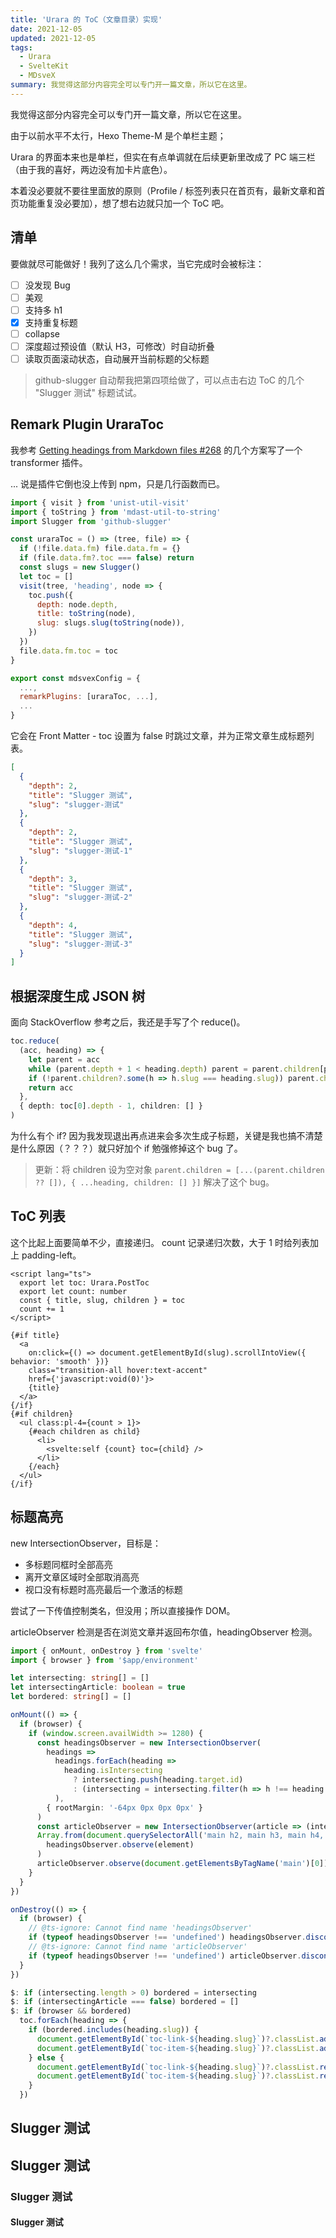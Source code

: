 ```yaml
---
title: 'Urara 的 ToC（文章目录）实现'
date: 2021-12-05
updated: 2021-12-05
tags:
  - Urara
  - SvelteKit
  - MDsveX
summary: 我觉得这部分内容完全可以专门开一篇文章，所以它在这里。
---
```


我觉得这部分内容完全可以专门开一篇文章，所以它在这里。

由于以前水平不太行，Hexo Theme-M 是个单栏主题；

Urara 的界面本来也是单栏，但实在有点单调就在后续更新里改成了 PC 端三栏（由于我的喜好，两边没有加卡片底色）。

本着没必要就不要往里面放的原则（Profile / 标签列表只在首页有，最新文章和首页功能重复没必要加），想了想右边就只加一个 ToC 吧。

## 清单

要做就尽可能做好！我列了这么几个需求，当它完成时会被标注：

- [ ] 没发现 Bug
- [ ] 美观
- [ ] 支持多 h1
- [x] 支持重复标题
- [ ] collapse
- [ ] 深度超过预设值（默认 H3，可修改）时自动折叠
- [ ] 读取页面滚动状态，自动展开当前标题的父标题

> github-slugger 自动帮我把第四项给做了，可以点击右边 ToC 的几个 "Slugger 测试" 标题试试。

## Remark Plugin UraraToc

我参考 [Getting headings from Markdown files #268](https://github.com/pngwn/MDsveX/discussions/268) 的几个方案写了一个 transformer 插件。

... 说是插件它倒也没上传到 npm，只是几行函数而已。

```js
import { visit } from 'unist-util-visit'
import { toString } from 'mdast-util-to-string'
import Slugger from 'github-slugger'

const uraraToc = () => (tree, file) => {
  if (!file.data.fm) file.data.fm = {}
  if (file.data.fm?.toc === false) return
  const slugs = new Slugger()
  let toc = []
  visit(tree, 'heading', node => {
    toc.push({
      depth: node.depth,
      title: toString(node),
      slug: slugs.slug(toString(node)),
    })
  })
  file.data.fm.toc = toc
}

export const mdsvexConfig = {
  ...,
  remarkPlugins: [uraraToc, ...],
  ...
}
```

它会在 Front Matter - toc 设置为 false 时跳过文章，并为正常文章生成标题列表。

```json
[
  {
    "depth": 2,
    "title": "Slugger 测试",
    "slug": "slugger-测试"
  },
  {
    "depth": 2,
    "title": "Slugger 测试",
    "slug": "slugger-测试-1"
  },
  {
    "depth": 3,
    "title": "Slugger 测试",
    "slug": "slugger-测试-2"
  },
  {
    "depth": 4,
    "title": "Slugger 测试",
    "slug": "slugger-测试-3"
  }
]
```

## 根据深度生成 JSON 树

面向 StackOverflow 参考之后，我还是手写了个 reduce()。

```ts
toc.reduce(
  (acc, heading) => {
    let parent = acc
    while (parent.depth + 1 < heading.depth) parent = parent.children[parent.children.length - 1]
    if (!parent.children?.some(h => h.slug === heading.slug)) parent.children = [...(parent.children ?? []), heading]
    return acc
  },
  { depth: toc[0].depth - 1, children: [] }
)
```

为什么有个 if?
因为我发现退出再点进来会多次生成子标题，关键是我也搞不清楚是什么原因（？？？）就只好加个 if 勉强修掉这个 bug 了。

> 更新：将 children 设为空对象 `parent.children = [...(parent.children ?? []), { ...heading, children: [] }]` 解决了这个 bug。

## ToC 列表

这个比起上面要简单不少，直接递归。
count 记录递归次数，大于 1 时给列表加上 padding-left。

```svelte
<script lang="ts">
  export let toc: Urara.PostToc
  export let count: number
  const { title, slug, children } = toc
  count += 1
</script>

{#if title}
  <a
    on:click={() => document.getElementById(slug).scrollIntoView({ behavior: 'smooth' })}
    class="transition-all hover:text-accent"
    href={'javascript:void(0)'}>
    {title}
  </a>
{/if}
{#if children}
  <ul class:pl-4={count > 1}>
    {#each children as child}
      <li>
        <svelte:self {count} toc={child} />
      </li>
    {/each}
  </ul>
{/if}
```

## 标题高亮

new IntersectionObserver，目标是：

- 多标题同框时全部高亮
- 离开文章区域时全部取消高亮
- 视口没有标题时高亮最后一个激活的标题

尝试了一下传值控制类名，但没用；所以直接操作 DOM。

articleObserver 检测是否在浏览文章并返回布尔值，headingObserver 检测。

```ts
import { onMount, onDestroy } from 'svelte'
import { browser } from '$app/environment'

let intersecting: string[] = []
let intersectingArticle: boolean = true
let bordered: string[] = []

onMount(() => {
  if (browser) {
    if (window.screen.availWidth >= 1280) {
      const headingsObserver = new IntersectionObserver(
        headings =>
          headings.forEach(heading =>
            heading.isIntersecting
              ? intersecting.push(heading.target.id)
              : (intersecting = intersecting.filter(h => h !== heading.target.id))
          ),
        { rootMargin: '-64px 0px 0px 0px' }
      )
      const articleObserver = new IntersectionObserver(article => (intersectingArticle = article[0].isIntersecting))
      Array.from(document.querySelectorAll('main h2, main h3, main h4, main h5, main h6')).forEach(element =>
        headingsObserver.observe(element)
      )
      articleObserver.observe(document.getElementsByTagName('main')[0])
    }
  }
})

onDestroy(() => {
  if (browser) {
    // @ts-ignore: Cannot find name 'headingsObserver'
    if (typeof headingsObserver !== 'undefined') headingsObserver.disconnect()
    // @ts-ignore: Cannot find name 'articleObserver'
    if (typeof headingsObserver !== 'undefined') articleObserver.disconnect()
  }
})

$: if (intersecting.length > 0) bordered = intersecting
$: if (intersectingArticle === false) bordered = []
$: if (browser && bordered)
  toc.forEach(heading => {
    if (bordered.includes(heading.slug)) {
      document.getElementById(`toc-link-${heading.slug}`)?.classList.add('!border-accent')
      document.getElementById(`toc-item-${heading.slug}`)?.classList.add('bordered')
    } else {
      document.getElementById(`toc-link-${heading.slug}`)?.classList.remove('!border-accent')
      document.getElementById(`toc-item-${heading.slug}`)?.classList.remove('bordered')
    }
  })
```

## Slugger 测试

## Slugger 测试

### Slugger 测试

#### Slugger 测试
